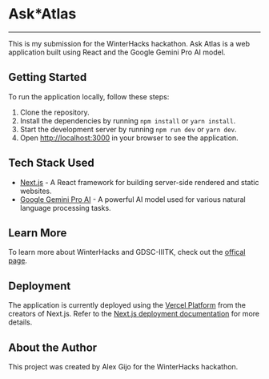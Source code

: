 
# Ask*Atlas
---
This is my submission for the WinterHacks hackathon. Ask Atlas is a web application built using React and the Google Gemini Pro AI model.

## Getting Started

To run the application locally, follow these steps:

1. Clone the repository.
2. Install the dependencies by running `npm install` or `yarn install`.
3. Start the development server by running `npm run dev` or `yarn dev`.
4. Open [http://localhost:3000](http://localhost:3000) in your browser to see the application.

## Tech Stack Used

- [Next.js](https://nextjs.org/) - A React framework for building server-side rendered and static websites.
- [Google Gemini Pro AI](https://www.google.com/gemini/) - A powerful AI model used for various natural language processing tasks.

## Learn More

To learn more about WinterHacks and GDSC-IIITK, check out the [offical page](https://gdsc.community.dev/indian-institute-of-information-technology-kottayam/).

## Deployment

The application is currently deployed using the [Vercel Platform](https://vercel.com/new?utm_medium=default-template&filter=next.js&utm_source=create-next-app&utm_campaign=create-next-app-readme) from the creators of Next.js. Refer to the [Next.js deployment documentation](https://nextjs.org/docs/deployment) for more details.

## About the Author

This project was created by Alex Gijo for the WinterHacks hackathon.